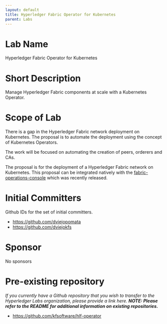 ```yaml
---
layout: default
title: Hyperledger Fabric Operator for Kubernetes
parent: Labs
---
```

# Lab Name
Hyperledger Fabric Operator for Kubernetes

# Short Description
Manage Hyperledger Fabric components at scale with a Kubernetes Operator.

# Scope of Lab
There is a gap in the Hyperledger Fabric network deployment on Kubernetes. The proposal is to automate the deployment using the concept of Kubernetes Operators.

The work will be focused on automating the creation of peers, orderers and CAs.

The proposal is for the deployment of a Hyperledger Fabric network on Kubernetes. This proposal can be integrated natively with the [fabric-operations-console](https://github.com/hyperledger-labs/fabric-operations-console) which was recently released.

# Initial Committers
Github IDs for the set of initial committers.
- https://github.com/dviejopomata
- https://github.com/dviejokfs

# Sponsor
No sponsors

# Pre-existing repository
_If you currently have a Github repository that you wish to transfer to the Hyperledger Labs organization, please provide a link here. **NOTE: Please refer to the README for additional information on existing repositories.**_
- https://github.com/kfsoftware/hlf-operator

